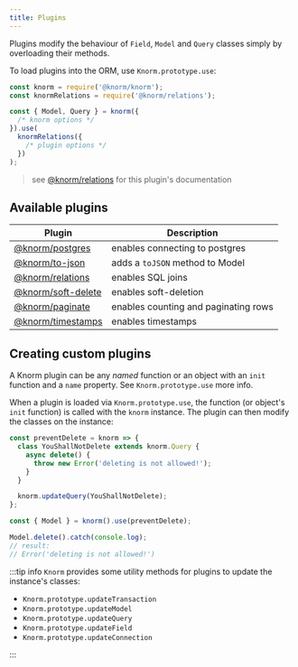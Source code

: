 ```yaml
---
title: Plugins
---
```


Plugins modify the behaviour of `Field`, `Model` and `Query` classes simply by
overloading their methods.

To load plugins into the ORM, use `Knorm.prototype.use`:

```js
const knorm = require('@knorm/knorm');
const knormRelations = require('@knorm/relations');

const { Model, Query } = knorm({
  /* knorm options */
}).use(
  knormRelations({
    /* plugin options */
  })
);
```

> see [@knorm/relations](plugins/relations.md) for this plugin's documentation

## Available plugins

| Plugin                                        | Description                          |
| --------------------------------------------- | ------------------------------------ |
| [@knorm/postgres](plugins/postgres.md)       | enables connecting to postgres       |
| [@knorm/to-json](plugins/to-json.md)         | adds a `toJSON` method to Model      |
| [@knorm/relations](plugins/relations.md)     | enables SQL joins                    |
| [@knorm/soft-delete](plugins/soft-delete.md) | enables soft-deletion                |
| [@knorm/paginate](plugins/paginate.md)       | enables counting and paginating rows |
| [@knorm/timestamps](plugins/timestamps.md)   | enables timestamps                   |

## Creating custom plugins

A Knorm plugin can be any _named_ function or an object with an `init` function
and a `name` property. See
`Knorm.prototype.use` more info.

When a plugin is loaded via `Knorm.prototype.use`, the function (or object's
`init` function) is called with the `knorm` instance. The plugin can then modify
the classes on the instance:

```js
const preventDelete = knorm => {
  class YouShallNotDelete extends knorm.Query {
    async delete() {
      throw new Error('deleting is not allowed!');
    }
  }

  knorm.updateQuery(YouShallNotDelete);
};

const { Model } = knorm().use(preventDelete);

Model.delete().catch(console.log);
// result:
// Error('deleting is not allowed!')
```

:::tip info
`Knorm` provides some utility methods for plugins to update the instance's
classes:

- `Knorm.prototype.updateTransaction`
- `Knorm.prototype.updateModel`
- `Knorm.prototype.updateQuery`
- `Knorm.prototype.updateField`
- `Knorm.prototype.updateConnection`

:::
